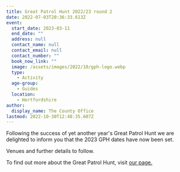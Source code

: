 ```yaml
---
title: Great Patrol Hunt 2022/23 round 2
date: 2022-07-03T20:36:33.613Z
event:
  start_date: 2023-03-11
  end_date: ""
  address: null
  contact_name: null
  contact_email: null
  contact_number: ""
  book_now_link: ""
  image: /assets/images/2022/10/gph-logo.webp
  type:
    - Activity
  age-group:
    - Guides
  location:
    - Hertfordshire
author:
  display_name: The County Office
lastmod: 2022-10-30T12:48:35.607Z
---
```

Following the success of yet another year's Great Patrol Hunt we are delighted to inform you that the 2023 GPH dates have now been set.

Venues and further details to follow.

To find out more about the Great Patrol Hunt, visit [our page.](/great-patrol-hunt/)
